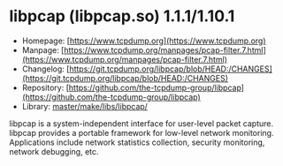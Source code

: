 # libpcap (libpcap.so) 1.1.1/1.10.1
 - Homepage: [https://www.tcpdump.org](https://www.tcpdump.org)
 - Manpage: [https://www.tcpdump.org/manpages/pcap-filter.7.html](https://www.tcpdump.org/manpages/pcap-filter.7.html)
 - Changelog: [https://git.tcpdump.org/libpcap/blob/HEAD:/CHANGES](https://git.tcpdump.org/libpcap/blob/HEAD:/CHANGES)
 - Repository: [https://github.com/the-tcpdump-group/libpcap](https://github.com/the-tcpdump-group/libpcap)
 - Library: [master/make/libs/libpcap/](https://github.com/Freetz-NG/freetz-ng/tree/master/make/libs/libpcap/)

libpcap is a system-independent interface for user-level packet capture. libpcap provides a portable framework for low-level network monitoring. Applications include network statistics collection, security monitoring, network debugging, etc.

